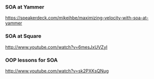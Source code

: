 
### SOA at Yammer
https://speakerdeck.com/mikeihbe/maximizing-velocity-with-soa-at-yammer

### SOA at Square
http://www.youtube.com/watch?v=6mesJxUVZyI

### OOP lessons for SOA
http://www.youtube.com/watch?v=sk2PXKsQNug
